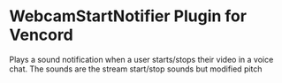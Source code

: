 # WebcamStartNotifier Plugin for Vencord

 Plays a sound notification when a user starts/stops their video in a voice chat. The sounds are the stream start/stop sounds but modified pitch